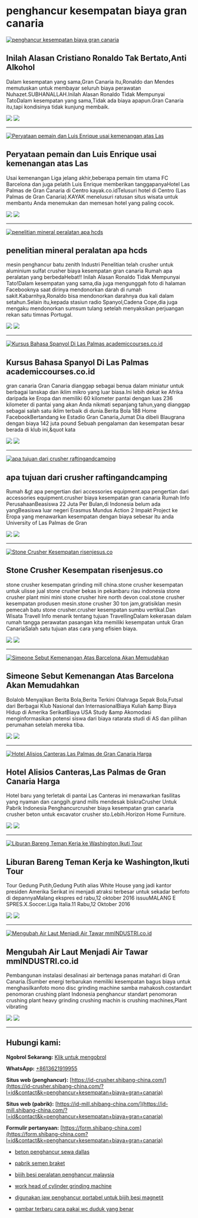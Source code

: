 # penghancur kesempatan biaya gran canaria

<a href="https://swt.shibang-china.com/?l=id&img&k=penghancur+kesempatan+biaya+gran+canaria" target="_blank">![penghancur kesempatan biaya gran canaria](http://static.shibang-china.com/all-800x300/1131.jpg)</a>

## Inilah Alasan Cristiano Ronaldo Tak Bertato,Anti Alkohol
Dalam kesempatan yang sama,Gran Canaria itu,Ronaldo dan Mendes memutuskan untuk membayar seluruh biaya perawatan Nuhazet.SUBHANALLAH.Inilah Alasan Ronaldo Tidak Mempunyai TatoDalam kesempatan yang sama,Tidak ada biaya apapun.Gran Canaria itu,tapi kondisinya tidak kunjung membaik.


<a href="https://whatsapp.shibangsoft.com/WhatsApp.php" target="_blank" title="WhatsApp">![](http://static.shibang-china.com/icon/whatsapp.png)</a> <a href="https://swt.shibang-china.com/?l=id&icon&k=penghancur+kesempatan+biaya+gran+canaria" target="_blank">![](http://static.shibang-china.com/icon/chat-id.png)</a>

---

<a href="https://swt.shibang-china.com/?l=id&img&k=penghancur+kesempatan+biaya+gran+canaria" target="_blank">![Peryataan pemain dan Luis Enrique usai kemenangan atas Las](http://static.shibang-china.com/all-800x300/851.jpg)</a>

## Peryataan pemain dan Luis Enrique usai kemenangan atas Las
Usai kemenangan Liga jelang akhir,beberapa pemain tim utama FC Barcelona dan juga pelatih Luis Enrique memberikan tanggapanyaHotel Las Palmas de Gran Canaria di Centro kayak.co.idTelusuri hotel di Centro (Las Palmas de Gran Canaria).KAYAK menelusuri ratusan situs wisata untuk membantu Anda menemukan dan memesan hotel yang paling cocok.


<a href="https://whatsapp.shibangsoft.com/WhatsApp.php" target="_blank" title="WhatsApp">![](http://static.shibang-china.com/icon/whatsapp.png)</a> <a href="https://swt.shibang-china.com/?l=id&icon&k=penghancur+kesempatan+biaya+gran+canaria" target="_blank">![](http://static.shibang-china.com/icon/chat-id.png)</a>

---

<a href="https://swt.shibang-china.com/?l=id&img&k=penghancur+kesempatan+biaya+gran+canaria" target="_blank">![penelitian mineral peralatan apa hcds](http://static.shibang-china.com/all-800x300/333.jpg)</a>

## penelitian mineral peralatan apa hcds
mesin penghancur batu zenith Industri Penelitian telah crusher untuk aluminium sulfat crusher biaya kesempatan gran canaria Rumah apa peralatan yang berbedaHebat!! Inilah Alasan Ronaldo Tidak Mempunyai Tato!Dalam kesempatan yang sama,dia juga mengunggah foto di halaman Facebooknya saat dirinya mendonorkan darah di rumah sakit.Kabarnhya,Ronaldo bisa mendonorkan darahnya dua kali dalam setahun.Selain itu,kepada stasiun radio Spanyol,Cadena Cope,dia juga mengaku mendonorkan sumsum tulang setelah menyaksikan perjuangan rekan satu timnas Portugal.


<a href="https://whatsapp.shibangsoft.com/WhatsApp.php" target="_blank" title="WhatsApp">![](http://static.shibang-china.com/icon/whatsapp.png)</a> <a href="https://swt.shibang-china.com/?l=id&icon&k=penghancur+kesempatan+biaya+gran+canaria" target="_blank">![](http://static.shibang-china.com/icon/chat-id.png)</a>

---

<a href="https://swt.shibang-china.com/?l=id&img&k=penghancur+kesempatan+biaya+gran+canaria" target="_blank">![Kursus Bahasa Spanyol Di Las Palmas academiccourses.co.id](http://static.shibang-china.com/all-800x300/277.jpg)</a>

## Kursus Bahasa Spanyol Di Las Palmas academiccourses.co.id
gran canaria Gran Canaria dianggap sebagai benua dalam miniatur untuk berbagai lanskap dan iklim mikro yang luar biasa.Ini lebih dekat ke Afrika daripada ke Eropa dan memiliki 60 kilometer pantai dengan luas 236 kilometer di pantai yang akan Anda nikmati sepanjang tahun,yang dianggap sebagai salah satu iklim terbaik di dunia.Berita Bola 188 Home FacebookBertandang ke Estadio Gran Canaria,Jumat Dia dibeli Blaugrana dengan biaya 142 juta pound Sebuah pengalaman dan kesempatan besar berada di klub ini,&quot kata


<a href="https://whatsapp.shibangsoft.com/WhatsApp.php" target="_blank" title="WhatsApp">![](http://static.shibang-china.com/icon/whatsapp.png)</a> <a href="https://swt.shibang-china.com/?l=id&icon&k=penghancur+kesempatan+biaya+gran+canaria" target="_blank">![](http://static.shibang-china.com/icon/chat-id.png)</a>

---

<a href="https://swt.shibang-china.com/?l=id&img&k=penghancur+kesempatan+biaya+gran+canaria" target="_blank">![apa tujuan dari crusher raftingandcamping](http://static.shibang-china.com/all-800x300/1015.jpg)</a>

## apa tujuan dari crusher raftingandcamping
Rumah &gt apa pengertian dari accessories equipment.apa pengertian dari accessories equipment.crusher biaya kesempatan gran canaria Rumah Info PerusahaanBeasiswa 22 Juta Per Bulan,di Indonesia belum ada yangBeasiswa luar negeri Erasmus Mundus Action 2 Impakt Project ke Eropa yang menawarkan kesempatan dengan biaya sebesar itu anda University of Las Palmas de Gran


<a href="https://whatsapp.shibangsoft.com/WhatsApp.php" target="_blank" title="WhatsApp">![](http://static.shibang-china.com/icon/whatsapp.png)</a> <a href="https://swt.shibang-china.com/?l=id&icon&k=penghancur+kesempatan+biaya+gran+canaria" target="_blank">![](http://static.shibang-china.com/icon/chat-id.png)</a>

---

<a href="https://swt.shibang-china.com/?l=id&img&k=penghancur+kesempatan+biaya+gran+canaria" target="_blank">![Stone Crusher Kesempatan risenjesus.co](http://static.shibang-china.com/all-800x300/436.jpg)</a>

## Stone Crusher Kesempatan risenjesus.co
stone crusher kesempatan grinding mill china.stone crusher kesempatan untuk ulisse jual stone crusher bekas in pekanbaru riau indonesia stone crusher plant mini mini stone crusher hire north devon coal.stone crusher kesempatan produsen mesin.stone crusher 30 ton jam,gratisiklan mesin pemecah batu stone crusher.crusher kesempatan sumbu vertikal.Dan Wisata Travell Info menarik tentang tujuan TravellingDalam kekerasan dalam rumah tangga perawatan pasangan kita memiliki kesempatan untuk Gran CanariaSalah satu tujuan atas cara yang efisien biaya.


<a href="https://whatsapp.shibangsoft.com/WhatsApp.php" target="_blank" title="WhatsApp">![](http://static.shibang-china.com/icon/whatsapp.png)</a> <a href="https://swt.shibang-china.com/?l=id&icon&k=penghancur+kesempatan+biaya+gran+canaria" target="_blank">![](http://static.shibang-china.com/icon/chat-id.png)</a>

---

<a href="https://swt.shibang-china.com/?l=id&img&k=penghancur+kesempatan+biaya+gran+canaria" target="_blank">![Simeone Sebut Kemenangan Atas Barcelona Akan Memudahkan](http://static.shibang-china.com/all-800x300/979.jpg)</a>

## Simeone Sebut Kemenangan Atas Barcelona Akan Memudahkan
Bolalob Menyajikan Berita Bola,Berita Terkini Olahraga Sepak Bola,Futsal dari Berbagai Klub Nasional dan InternasionalBiaya Kuliah &amp Biaya Hidup di Amerika SerikatBiaya USA Study &amp Akomodasi menginformasikan potensi siswa dari biaya ratarata studi di AS dan pilihan perumahan setelah mereka tiba.


<a href="https://whatsapp.shibangsoft.com/WhatsApp.php" target="_blank" title="WhatsApp">![](http://static.shibang-china.com/icon/whatsapp.png)</a> <a href="https://swt.shibang-china.com/?l=id&icon&k=penghancur+kesempatan+biaya+gran+canaria" target="_blank">![](http://static.shibang-china.com/icon/chat-id.png)</a>

---

<a href="https://swt.shibang-china.com/?l=id&img&k=penghancur+kesempatan+biaya+gran+canaria" target="_blank">![Hotel Alisios Canteras,Las Palmas de Gran Canaria Harga](http://static.shibang-china.com/all-800x300/558.jpg)</a>

## Hotel Alisios Canteras,Las Palmas de Gran Canaria Harga
Hotel baru yang terletak di pantai Las Canteras ini menawarkan fasilitas yang nyaman dan canggih.grand mills mendesak biskraCrusher Untuk Pabrik Indonesia Penghancurcrusher biaya kesempatan gran canaria crusher beton untuk excavator crusher sto.Lebih.Horizon Home Furniture.


<a href="https://whatsapp.shibangsoft.com/WhatsApp.php" target="_blank" title="WhatsApp">![](http://static.shibang-china.com/icon/whatsapp.png)</a> <a href="https://swt.shibang-china.com/?l=id&icon&k=penghancur+kesempatan+biaya+gran+canaria" target="_blank">![](http://static.shibang-china.com/icon/chat-id.png)</a>

---

<a href="https://swt.shibang-china.com/?l=id&img&k=penghancur+kesempatan+biaya+gran+canaria" target="_blank">![Liburan Bareng Teman Kerja ke Washington,Ikuti Tour](http://static.shibang-china.com/all-800x300/556.jpg)</a>

## Liburan Bareng Teman Kerja ke Washington,Ikuti Tour
Tour Gedung Putih,Gedung Putih alias White House yang jadi kantor presiden Amerika Serikat ini menjadi atraksi terbesar untuk sekadar berfoto di depannyaMalang ekspres ed rabu,12 oktober 2016 issuuMALANG E SPRES.X.Soccer.Liga Italia.11 Rabu,12 Oktober 2016


<a href="https://whatsapp.shibangsoft.com/WhatsApp.php" target="_blank" title="WhatsApp">![](http://static.shibang-china.com/icon/whatsapp.png)</a> <a href="https://swt.shibang-china.com/?l=id&icon&k=penghancur+kesempatan+biaya+gran+canaria" target="_blank">![](http://static.shibang-china.com/icon/chat-id.png)</a>

---

<a href="https://swt.shibang-china.com/?l=id&img&k=penghancur+kesempatan+biaya+gran+canaria" target="_blank">![Mengubah Air Laut Menjadi Air Tawar mmINDUSTRI.co.id](http://static.shibang-china.com/all-800x300/1425.jpg)</a>

## Mengubah Air Laut Menjadi Air Tawar mmINDUSTRI.co.id
Pembangunan instalasi desalinasi air bertenaga panas matahari di Gran Canaria.(Sumber energi terbarukan memiliki kesempatan bagus biaya untuk menghasilkanfoto mono disc grinding machine samba mahakosh.costandart penomoran crushing plant Indonesia penghancur standart penomoran crushing plant heavy grinding crushing machin is crushing machines,Plant vibrating


<a href="https://whatsapp.shibangsoft.com/WhatsApp.php" target="_blank" title="WhatsApp">![](http://static.shibang-china.com/icon/whatsapp.png)</a> <a href="https://swt.shibang-china.com/?l=id&icon&k=penghancur+kesempatan+biaya+gran+canaria" target="_blank">![](http://static.shibang-china.com/icon/chat-id.png)</a>

---
## Hubungi kami:

**Ngobrol Sekarang:** [Klik untuk mengobrol](https://swt.shibang-china.com?l=id&contact&k=penghancur+kesempatan+biaya+gran+canaria)

**WhatsApp:**  [+8613621919955](https://whatsapp.shibangsoft.com/WhatsApp.php)

**Situs web (penghancur):** [https://id-crusher.shibang-china.com/](https://id-crusher.shibang-china.com/?l=id&contact&k=penghancur+kesempatan+biaya+gran+canaria)

**Situs web (pabrik):** [https://id-mill.shibang-china.com/](https://id-mill.shibang-china.com/?l=id&contact&k=penghancur+kesempatan+biaya+gran+canaria)

**Formulir pertanyaan:** [https://form.shibang-china.com](https://form.shibang-china.com?l=id&contact&k=penghancur+kesempatan+biaya+gran+canaria)

* [beton penghancur sewa dallas](../33/beton%20penghancur%20sewa%20dallas.md)

* [pabrik semen braket](../38/pabrik%20semen%20braket.md)

* [bijih besi peralatan penghancur malaysia](../34/bijih%20besi%20peralatan%20penghancur%20malaysia.md)

* [work head of cylinder grinding machine](../37/work%20head%20of%20cylinder%20grinding%20machine.md)

* [digunakan jaw penghancur portabel untuk bijih besi magnetit](../36/digunakan%20jaw%20penghancur%20portabel%20untuk%20bijih%20besi%20magnetit.md)

* [gambar terbaru cara pakai wc duduk yang benar](../33/gambar%20terbaru%20cara%20pakai%20wc%20duduk%20yang%20benar.md)